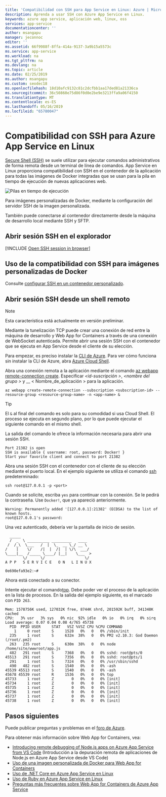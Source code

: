```yaml
---
title: 'Compatibilidad con SSH para App Service en Linux: Azure | Microsoft Docs'
description: Aprenda a usar SSH con Azure App Service en Linux.
keywords: azure app service, aplicación web, linux, oss
services: app-service
documentationcenter: ''
author: msangapu
manager: jeconnoc
editor: ''
ms.assetid: 66f9988f-8ffa-414a-9137-3a9b15a5573c
ms.service: app-service
ms.workload: na
ms.tgt_pltfrm: na
ms.devlang: na
ms.topic: article
ms.date: 02/25/2019
ms.author: msangapu
ms.custom: seodec18
ms.openlocfilehash: 18d10afc9132c81c2dcfbb1aa17ded81a21336ca
ms.sourcegitcommit: 36c50860e75d86f0d0e2be9e3213ffa9a06f4150
ms.translationtype: MT
ms.contentlocale: es-ES
ms.lasthandoff: 05/16/2019
ms.locfileid: "65780047"
---
```

# <a name="ssh-support-for-azure-app-service-on-linux"></a>Compatibilidad con SSH para Azure App Service en Linux

[Secure Shell (SSH)](https://wikipedia.org/wiki/Secure_Shell) se suele utilizar para ejecutar comandos administrativos de forma remota desde un terminal de línea de comandos. App Service en Linux proporciona compatibilidad con SSH en el contenedor de la aplicación para todas las imágenes de Docker integradas que se usan para la pila en tiempo de ejecución de nuevas aplicaciones web. 

![Pilas en tiempo de ejecución](./media/app-service-linux-ssh-support/app-service-linux-runtime-stack.png)

Para imágenes personalizadas de Docker, mediante la configuración del servidor SSH de la imagen personalizada.

También puede conectarse al contenedor directamente desde la máquina de desarrollo local mediante SSH y SFTP.

## <a name="open-ssh-session-in-browser"></a>Abrir sesión SSH en el explorador

[!INCLUDE [Open SSH session in browser](../../../includes/app-service-web-ssh-connect-no-h.md)]

## <a name="use-ssh-support-with-custom-docker-images"></a>Uso de la compatibilidad con SSH para imágenes personalizadas de Docker

Consulte [configurar SSH en un contenedor personalizado](configure-custom-container.md#enable-ssh).

## <a name="open-ssh-session-from-remote-shell"></a>Abrir sesión SSH desde un shell remoto

> [!NOTE]
> Esta característica está actualmente en versión preliminar.
>

Mediante la tunelización TCP puede crear una conexión de red entre la máquina de desarrollo y Web App for Containers a través de una conexión de WebSocket autenticada. Permite abrir una sesión SSH con el contenedor que se ejecuta en App Service desde el cliente de su elección.

Para empezar, es preciso instalar la [CLI de Azure](/cli/azure/install-azure-cli?view=azure-cli-latest). Para ver cómo funciona sin instalar la CLI de Azure, abra [Azure Cloud Shell](../../cloud-shell/overview.md). 

Abra una conexión remota a la aplicación mediante el comando [az webapp remote-connection create](/cli/azure/ext/webapp/webapp/remote-connection?view=azure-cli-latest#ext-webapp-az-webapp-remote-connection-create). Especificar  _\<id-suscripción >_,  _\<nombre del grupo >_ y \__ < Nombre_de_aplicación > para la aplicación.

```azurecli-interactive
az webapp create-remote-connection --subscription <subscription-id> --resource-group <resource-group-name> -n <app-name> &
```

> [!TIP]
> El `&` al final del comando es solo para su comodidad si usa Cloud Shell. El proceso se ejecuta en segundo plano, por lo que puede ejecutar el siguiente comando en el mismo shell.

La salida del comando le ofrece la información necesaria para abrir una sesión SSH.

```
Port 21382 is open
SSH is available { username: root, password: Docker! }
Start your favorite client and connect to port 21382
```

Abra una sesión SSH con el contenedor con el cliente de su elección mediante el puerto local. En el ejemplo siguiente se utiliza el comando [ssh](https://ss64.com/bash/ssh.html) predeterminado:

```azurecli-interactive
ssh root@127.0.0.1 -p <port>
```

Cuando se solicite, escriba `yes` para continuar con la conexión. Se le pedirá la contraseña. Use `Docker!`, que ya apareció anteriormente.

```
Warning: Permanently added '[127.0.0.1]:21382' (ECDSA) to the list of known hosts.
root@127.0.0.1's password:
```

Una vez autenticado, debería ver la pantalla de inicio de sesión.

```
  _____
  /  _  \ __________ _________   ____
 /  /_\  \___   /  |  \_  __ \_/ __ \
/    |    \/    /|  |  /|  | \/\  ___/
\____|__  /_____ \____/ |__|    \___  >
        \/      \/                  \/
A P P   S E R V I C E   O N   L I N U X

0e690efa93e2:~#
```

Ahora está conectado a su conector.  

Intente ejecutar el comando[top](https://ss64.com/bash/top.html). Debe poder ver el proceso de la aplicación en la lista de procesos. En la salida del ejemplo siguiente, es el marcado con `PID 263`.

```
Mem: 1578756K used, 127032K free, 8744K shrd, 201592K buff, 341348K cached
CPU:   3% usr   3% sys   0% nic  92% idle   0% io   0% irq   0% sirq
Load average: 0.07 0.04 0.08 4/765 45738
  PID  PPID USER     STAT   VSZ %VSZ CPU %CPU COMMAND
    1     0 root     S     1528   0%   0   0% /sbin/init
  235     1 root     S     632m  38%   0   0% PM2 v2.10.3: God Daemon (/root/.pm2)
  263   235 root     S     630m  38%   0   0% node /home/site/wwwroot/app.js
  482   291 root     S     7368   0%   0   0% sshd: root@pts/0
45513   291 root     S     7356   0%   0   0% sshd: root@pts/1
  291     1 root     S     7324   0%   0   0% /usr/sbin/sshd
  490   482 root     S     1540   0%   0   0% -ash
45539 45513 root     S     1540   0%   0   0% -ash
45678 45539 root     R     1536   0%   0   0% top
45733     1 root     Z        0   0%   0   0% [init]
45734     1 root     Z        0   0%   0   0% [init]
45735     1 root     Z        0   0%   0   0% [init]
45736     1 root     Z        0   0%   0   0% [init]
45737     1 root     Z        0   0%   0   0% [init]
45738     1 root     Z        0   0%   0   0% [init]
```

## <a name="next-steps"></a>Pasos siguientes

Puede publicar preguntas y problemas en el [foro de Azure](https://social.msdn.microsoft.com/forums/azure/home?forum=windowsazurewebsitespreview).

Para obtener más información sobre Web App for Containers, vea:

* [Introducing remote debugging of Node.js apps on Azure App Service from VS Code](https://medium.com/@auchenberg/introducing-remote-debugging-of-node-js-apps-on-azure-app-service-from-vs-code-in-public-preview-9b8d83a6e1f0) (Introducción a la depuración remota de aplicaciones de Node.js en Azure App Service desde VS Code)
* [Uso de una imagen personalizada de Docker para Web App for Containers](quickstart-docker-go.md)
* [Uso de .NET Core en Azure App Service en Linux](quickstart-dotnetcore.md)
* [Uso de Ruby en Azure App Service en Linux](quickstart-ruby.md)
* [Preguntas más frecuentes sobre Web App for Containers de Azure App Service ](app-service-linux-faq.md)
